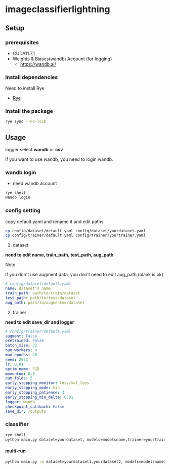 # imageclassifierlightning

## Setup
### prerequisites
- CUDA11.7.1
- Weights & Biases(wandb) Account (for logging)
  - https://wandb.ai/
### Install dependencies
Need to install Rye
- [Rye](https://rye-up.com/guide/installation/)

### Install the package
```bash
rye sync --no-lock
```

## Usage

logger select **wandb** or **csv**

if you want to use wandb, you need to login wandb.

### wandb login
- need wandb account
```bash
rye shell
wandb login
```
### config setting
copy default.yaml and rename it and edit paths.
```bash
cp config/dataset/default.yaml config/dataset/yourdataset.yaml
cp config/trainer/default.yaml config/trainer/yourtrainer.yaml
```

1. dataset

**need to edit name, train_path, test_path, aug_path**

> [!NOTE]
> if you don't use augment data, you don't need to edit aug_path (blank is ok)

```yaml
# config/dataset/default.yaml
name: dataset's name
train_path: path/to/train/dataset
test_path: path/to/test/dataset
aug_path: path/to/augmented/dataset
```

2. trainer

**need to edit save_dir and logger**
```yaml
# config/trainer/default.yaml
augment: False
pretrained: False
batch_size: 32
num_workers: 4
max_epochs: 20
seed: 2023
lr: 0.01
optim_name: SGD
momentum: 0.9
num_folds: 5
early_stopping_monitor: loss/val_loss
early_stopping_mode: min
early_stopping_patience: 3
early_stopping_min_delta: 0.01
logger: wandb
checkpoint_callback: False
save_dir: /outputs
```

### classifier

```bash
rye shell
python main.py dataset=yourdataset, models=modelsname,trainer=yourtrainer
```

#### multi-run
```bash
python main.py -m dataset=yourdataset1,yourdataset2, models=modelsname1,modelsname2,trainer=yourtrainer
```
